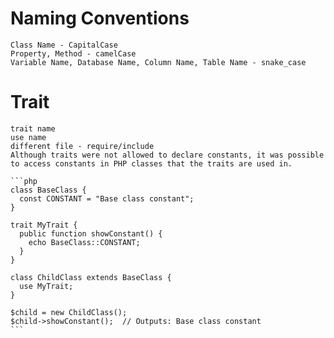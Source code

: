 # Naming Conventions
    Class Name - CapitalCase
    Property, Method - camelCase
    Variable Name, Database Name, Column Name, Table Name - snake_case
# Trait
    trait name
    use name
    different file - require/include
    Although traits were not allowed to declare constants, it was possible to access constants in PHP classes that the traits are used in.
    
    ```php
    class BaseClass {
      const CONSTANT = "Base class constant";
    }

    trait MyTrait {
      public function showConstant() {
        echo BaseClass::CONSTANT;
      }
    }

    class ChildClass extends BaseClass {
      use MyTrait;
    }

    $child = new ChildClass();
    $child->showConstant();  // Outputs: Base class constant
    ```
